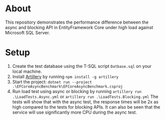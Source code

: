 # About

This repository demonstrates the performance difference between the async and blocking API in EntityFramework Core under high load against Microsoft SQL Server.

# Setup

1. Create the test database using the T-SQL script `Datbase.sql` on your local machine.
2. Install [Artillery](https://artillery.io/) by running `npm install -g artillery`
3. Start the project: `dotnet run --project .\EFCoreAsyncBenchmark\EFCoreAsyncBenchmark.csproj` 
4. Run load test using async or blocking by running `artillery run .\LoadTests.Async.yml` or `artillery run .\LoadTests.Blocking.yml` The tests will show that with the async test, the response times will be 2x as high compared to the tests for blocking APIs. It can also be seen that the service will use significantly more CPU during the async test.